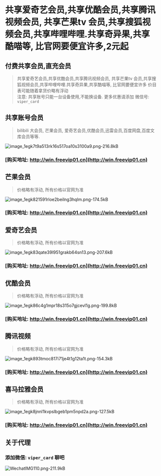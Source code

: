 # 共享爱奇艺会员,共享优酷会员,共享腾讯视频会员, 共享芒果tv 会员,共享搜狐视频会员,共享哔哩哔哩.共享奇异果,共享酷喵等, 比官网要便宜许多,2元起
## 付费共享会员,直充会员
> 共享爱奇艺会员,共享优酷会员,共享腾讯视频会员, 共享芒果tv 会员,共享搜狐视频会员,共享哔哩哔哩.共享奇异果,共享酷喵等, 比官网要便宜许多
> 价目表可能随着拿货价略有浮动					
注意: 共享账号只能一台设备使用,不能换设备.
更多优惠请添加
微信号: `viper_card`

## 共享账号会员
>  bilibili 大会员, 芒果会员, 爱奇艺会员,优酷会员,迅雷会员,百度网盘,百度文库会员等等.

![image_1egk7t9a513rk16s517oa10s3100a9.png-216.8kB][1]

### [购买地址: http://win.freevip01.cn](http://win.freevip01.cn)


## 芒果会员
> 价格略有浮动, 所有价格以官网为准

![image_1egk821591rloe2beilng3hqlm.png-174.5kB][2]
### [购买地址: http://win.freevip01.cn](http://win.freevip01.cn)

## 爱奇艺会员
> 价格略有浮动, 所有价格以官网为准

![image_1egk83qate39l951grakb64sn13.png-207.6kB][3]

### [购买地址: http://win.freevip01.cn](http://win.freevip01.cn)

## 优酷会员
> 价格略有浮动, 所有价格以官网为准

![image_1egk86c4g1mpr18s315o7gjcevl1g.png-199.8kB][4]

### [购买地址: http://win.freevip01.cn](http://win.freevip01.cn)


## 腾讯视频
> 价格略有浮动, 所有价格以官网为准

![image_1egk893tmoc817i71je4t1g12ta1t.png-154.3kB][5]

### [购买地址: http://win.freevip01.cn](http://win.freevip01.cn)

## 喜马拉雅会员
> 价格略有浮动, 所有价格以官网为准

![image_1egk8jnnl1kvpslbgeb1pm5npd2a.png-127.5kB][6]

### [购买地址: http://win.freevip01.cn](http://win.freevip01.cn)

## 关于代理
### 添加微信: `viper_card` 聊吧


![WechatIMG110.png-211.9kB][7]


  [1]: http://static.zybuluo.com/Rookie/pg5dldqprxvaz5cybk46kvdk/image_1egk7t9a513rk16s517oa10s3100a9.png
  [2]: http://static.zybuluo.com/Rookie/vyi85hztxhd0knzcx2otai3h/image_1egk821591rloe2beilng3hqlm.png
  [3]: http://static.zybuluo.com/Rookie/bo1735y4ieo9dl4l2t6ma7ki/image_1egk83qate39l951grakb64sn13.png
  [4]: http://static.zybuluo.com/Rookie/zf4j9ktvkh855zswj80bcyjs/image_1egk86c4g1mpr18s315o7gjcevl1g.png
  [5]: http://static.zybuluo.com/Rookie/u8i9l5a13eognqf3rkar72ch/image_1egk893tmoc817i71je4t1g12ta1t.png
  [6]: http://static.zybuluo.com/Rookie/fqm5xvz752apx3r47wei9khl/image_1egk8jnnl1kvpslbgeb1pm5npd2a.png
  [7]: http://static.zybuluo.com/Rookie/s0b6ttdgkd4hd74f8unkggsm/WechatIMG110.png
